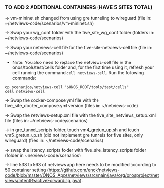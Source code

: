 ### TO ADD 2 ADDITIONAL CONTAINERS (HAVE 5 SITES TOTAL)
-> vm-mininet.sh changed from using gre tunneling to wireguard (file in: ~/netviews-code/scenarios/vm-mininet.sh)

-> Swap your wg_conf folder with the five_site_wg_conf folder (folders in: ~/netviews-code/scenarios)

-> Swap your netviews-cell file for the five-site-netviews-cell file (file in: ~/netviews-code/scenarios)
  - Note: You also need to replace the netviews-cell file in the onos/tools/test/cells folder and, 
  for the first time using it, refresh your cell running the command `cell netviews-cell`. Run the following commands:

```
cp scenarios/netviews-cell "$ONOS_ROOT/tools/test/cells"
cell netviews-cell
```

-> Swap the docker-compose.yml file with the five_site_docker_compose.yml version (files in: ~/netviews-code)

-> Swap the netviews-setup.xml file with the five_site_netviews_setup.xml file (files in: ~/netviews-code/scenarios)

-> in gre_tunnel_scripts folder, touch vm4_gretun_up.sh and touch vm5_gretun_up.sh (did not implement gre tunnels for five sites, only wireguard) (files in: ~/netviews-code/scenarios)

-> swap the latency_scripts folder with five_site_latency_scripts folder (folder in ~netviews-code/scenarios)

-> line 538 to 563 of netviews app here needs to be modified according to 50 container setting (https://github.com/enck/netviews-code/blob/master/ONOS_Apps/netviews/src/main/java/org/onosproject/netviews/IntentReactiveForwarding.java). 
